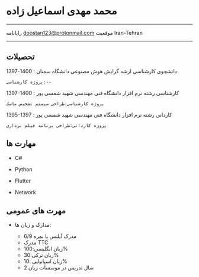 محمد مهدی اسماعیل زاده
============

-------------------     ----------------------------
رایانامه                        doostan123@protonmail.com
موقعیت                          Iran-Tehran
-------------------     ----------------------------

تحصیلات
---------
1397-1400
:   دانشجوی کارشناسی ارشد گرایش هوش مصنوعی دانشگاه سمنان

    پروژه کارشناسی:--

1397-1400
:   کارشناسی رشته نرم افزار دانشگاه فنی مهندسی شهید شمسی پور

    پروژه کارشناسی:طراحی سیستم تشخیص ماسک


1395-1397
:  کاردانی رشته نرم افزار دانشگاه فنی مهندسی شهید شمسی پور

    پروژه کاردانی:طراحی برنامه فیلم برداری


مهارت ها
----------

* C#

* Python

* Flutter

* Network


مهرت های عمومی
----------------------------------------

* مدارک و زبان ها:

     * مدرک آیلتس با نمره 6/9
     * مدرک TTC
     * زبان انگلیسی:100%
     * زبان ترکی:30%
     * زبان اسپانیایی :10%
     * 2 سال تدریس در موسسات زبان


